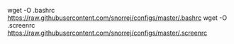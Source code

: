 wget -O .bashrc https://raw.githubusercontent.com/snorrej/configs/master/.bashrc
wget -O .screenrc https://raw.githubusercontent.com/snorrej/configs/master/.screenrc
